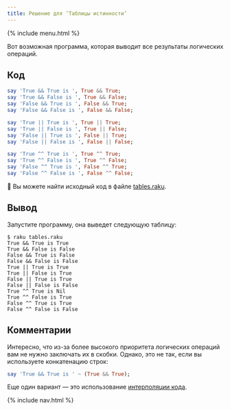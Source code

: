```yaml
---
title: Решение для ‘Таблицы истинности’
---
```


{% include menu.html %}

Вот возможная программа, которая выводит все результаты логических операций.

## Код

```raku
say 'True && True is ', True && True; 
say 'True && False is ', True && False;
say 'False && True is ', False && True;
say 'False && False is ', False && False;

say 'True || True is ', True || True; 
say 'True || False is ', True || False;
say 'False || True is ', False || True;
say 'False || False is ', False || False;

say 'True ^^ True is ', True ^^ True; 
say 'True ^^ False is ', True ^^ False;
say 'False ^^ True is ', False ^^ True;
say 'False ^^ False is ', False ^^ False;
```

🦋 Вы можете найти исходный код в файле [tables.raku](https://github.com/ash/raku-course/blob/master/exercises/booleans/tables.raku).

## Вывод

Запустите программу, она выведет следующую таблицу:

```console
$ raku tables.raku
True && True is True
True && False is False
False && True is False
False && False is False
True || True is True
True || False is True
False || True is True
False || False is False
True ^^ True is Nil
True ^^ False is True
False ^^ True is True
False ^^ False is False
```

## Комментарии

Интересно, что из-за более высокого приоритета логических операций вам не нужно
заключать их в скобки. Однако, это не так, если вы используете конкатенацию
строк:

```raku
say 'True && True is ' ~ (True && True);
```

Еще один вариант — это использование [интерполяции кода](/essentials/strings/code-interpolation).

{% include nav.html %}
